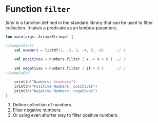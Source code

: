 # Function `filter`

*filter* is a function defined in the standard library that can be used to filter collection. It takes a predicate as an lambda-paramters. 

<div class="language-kotlin" theme="idea">

```kotlin
fun main(args: Array<String>) {

//sampleStart
    val numbers = listOf(1, -2, 3, -4, 5, -6)      // 1
    
    val positives = numbers.filter { x -> x > 0 }  // 2
    
    val negatives = numbers.filter { it < 0 }      // 3
//sampleEnd

    println("Numbers: $numbers")
    println("Positive Numbers: positives")
    println("Negative Numbers: negatives")
}
```

</div>

1. Define collection of numbers.
2. Filter negative numbers.
3. Or using even shorter way to filter positive numbers. 
